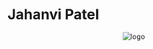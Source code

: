 # Jahanvi Patel

<div className="App">
  <header className="App-header">
    <div className = "splash fadeOut" >
      <link rel="icon" href="%PUBLIC_URL%/favicon.ico?" />
      <img src="/jahanvipatel/static/media/mainLogo.svg" className="App-logo" alt="logo"/>
    </div>
  </header> 
 </div>
